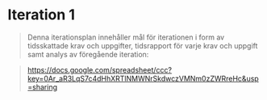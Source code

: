 Iteration 1
===========

> Denna iterationsplan innehåller mål för iterationen i form av tidsskattade krav och uppgifter, tidsrapport för 
> varje krav och uppgift samt analys av föregående iteration:

> https://docs.google.com/spreadsheet/ccc?key=0Ar_aR3LqS7c4dHhXRTlNMWNrSkdwczVMNm0zZWRreHc&usp=sharing
